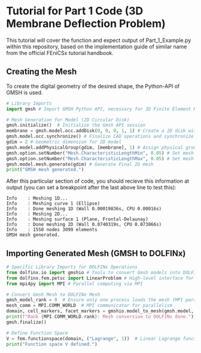 # Tutorial for Part 1 Code (3D Membrane Deflection Problem)

This tutorial will cover the function and expect output of Part_1_Example.py within this repository, based on the implementation guide of similar name from the official FEniCSx tutorial handbook.

## Creating the Mesh
To create the digital geometry of the desired shape, the Python-API of GMSH is used. 

``` python
# Library Imports
import gmsh # Import GMSH Python API, necessary for 3D Finite Element Mesh generation for loading into DOLFINx

# Mesh Generation for Model (2D Circular Disk)
gmsh.initialize()  # Initialize the Gmsh API session
membrane = gmsh.model.occ.addDisk(0, 0, 0, 1, 1) # Create a 2D disk with radius 1 centered at origin
gmsh.model.occ.synchronize() # Finalize CAD operations and synchronize the model
gdim = 2 # Geometric dimension for 2D model
gmsh.model.addPhysicalGroup(gdim, [membrane], 1) # Assign physical group for FEM tagging
gmsh.option.setNumber("Mesh.CharacteristicLengthMin", 0.05) # Set mesh resolution (min)
gmsh.option.setNumber("Mesh.CharacteristicLengthMax", 0.05) # Set mesh resolution (max)
gmsh.model.mesh.generate(gdim) # Generate Final 2D mesh
print("GMSH mesh generated.")
```

After this particular section of code, you should recieve this information at output (you can set a breakpoint after the last above line to test this):
```
Info    : Meshing 1D...
Info    : Meshing curve 1 (Ellipse)
Info    : Done meshing 1D (Wall 0.00019836s, CPU 0.00016s)
Info    : Meshing 2D...
Info    : Meshing surface 1 (Plane, Frontal-Delaunay)
Info    : Done meshing 2D (Wall 0.0740319s, CPU 0.073866s)
Info    : 1550 nodes 3099 elements
GMSH mesh generated.
```

## Importing Generated Mesh (GMSH to DOLFINx)

```python
# Specific Library Imports for DOLFINx Operations
from dolfinx.io import gmshio # Tools to convert Gmsh models into DOLFINx mesh structures
from dolfinx.fem.petsc import LinearProblem # High-level interface for linear variational problems
from mpi4py import MPI # Parallel computing via MPI

# Convert Gmsh Mesh to DOLFINx Mesh
gmsh_model_rank = 0  # Ensure only one process loads the mesh (MPI parallelism)
mesh_comm = MPI.COMM_WORLD  # MPI communicator for parallelism
domain, cell_markers, facet_markers = gmshio.model_to_mesh(gmsh.model, mesh_comm, gmsh_model_rank, gdim=gdim)
print(f"Rank {MPI.COMM_WORLD.rank}: Mesh conversion to DOLFINx done.")
gmsh.finalize()

# Define Function Space
V = fem.functionspace(domain, ("Lagrange", 1))  # Linear Lagrange function space (scalar field) for displacement
print("Function space V defined.")
```
